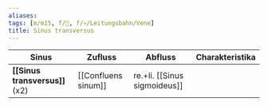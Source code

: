 ```yaml
---
aliases: 
tags: [m/m15, f/🧠, f/💀/Leitungsbahn/Vene]
title: Sinus transversus
---
```

Sinus|Zufluss|Abfluss|Charakteristika
-|-|-|-
**[[Sinus transversus]]** (x2)|[[Confluens sinum]]|re.+li. [[Sinus sigmoideus]]